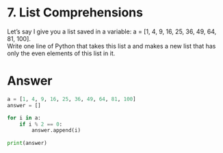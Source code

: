 # 7. List Comprehensions

Let’s say I give you a list saved in a variable: a = [1, 4, 9, 16, 25, 36, 49, 64, 81, 100].   
Write one line of Python that takes this list a and makes a new list that has only the even elements of this list in it.    

# Answer

```python
a = [1, 4, 9, 16, 25, 36, 49, 64, 81, 100]
answer = []

for i in a:
    if i % 2 == 0:
        answer.append(i)
        
print(answer)
```
